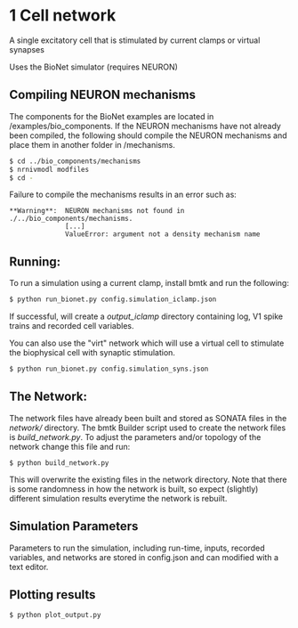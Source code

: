 # 1 Cell network

A single excitatory cell that is stimulated by current clamps or virtual synapses

Uses the BioNet simulator (requires NEURON)

## Compiling NEURON mechanisms
The components for the BioNet examples are located in /examples/bio_components. If the NEURON mechanisms have not already been compiled, the following should compile the NEURON mechanisms and place them in another folder in /mechanisms.

```bash
$ cd ../bio_components/mechanisms
$ nrnivmodl modfiles 
$ cd -
```
Failure to compile the mechanisms results in an error such as:
```
**Warning**:  NEURON mechanisms not found in ./../bio_components/mechanisms.
              [...]
              ValueError: argument not a density mechanism name
```


## Running:
To run a simulation using a current clamp, install bmtk and run the following:
```bash
$ python run_bionet.py config.simulation_iclamp.json
```
If successful, will create a *output_iclamp* directory containing log, V1 spike trains and recorded cell variables.

You can also use the "virt" network which will use a virtual cell to stimulate the biophysical cell with synaptic
stimulation.

```bash
$ python run_bionet.py config.simulation_syns.json
```

## The Network:
The network files have already been built and stored as SONATA files in the *network/* directory. The bmtk Builder
script used to create the network files is *build_network.py*. To adjust the parameters and/or topology of the network
change this file and run:
```
$ python build_network.py
```
This will overwrite the existing files in the network directory. Note that there is some randomness in how the network
is built, so expect (slightly) different simulation results everytime the network is rebuilt.

## Simulation Parameters
Parameters to run the simulation, including run-time, inputs, recorded variables, and networks are stored in config.json
and can modified with a text editor.

## Plotting results
```
$ python plot_output.py
```


